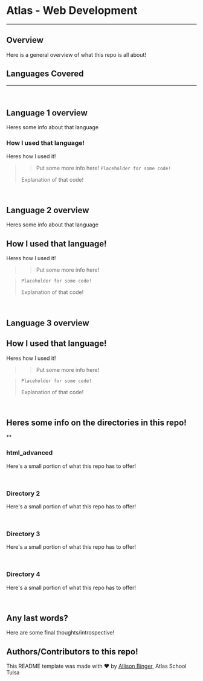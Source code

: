 # Atlas - Web Development
***

## Overview
Here is a general overview of what this repo is all about!

## Languages Covered
***

&nbsp;
&nbsp;

## Language 1 overview
Heres some info about that language

### How I used that language!
Heres how I used it!

>> Put some more info here!
> `Placeholder for some code!`
>
> Explanation of that code!

&nbsp;
&nbsp;

## Language 2 overview
Heres some info about that language

## How I used that language!
Heres how I used it!

>> Put some more info here!


> `Placeholder for some code!`
>
> Explanation of that code!

&nbsp;
&nbsp;

## Language 3 overview

## How I used that language!
Heres how I used it!

>> Put some more info here!


> `Placeholder for some code!`
>
> Explanation of that code!

&nbsp;
&nbsp;

## Heres some info on the directories in this repo!
**
&nbsp;
&nbsp;

### html_advanced
Here's a small portion of what this repo has to offer!

&nbsp;
&nbsp;

### Directory 2
Here's a small portion of what this repo has to offer!

&nbsp;
&nbsp;

### Directory 3
Here's a small portion of what this repo has to offer!

&nbsp;
&nbsp;

### Directory 4
Here's a small portion of what this repo has to offer!

&nbsp;
&nbsp;



## Any last words?
Here are some final thoughts/introspective!


## Authors/Contributors to this repo!
This README template was made with :heart: by [Allison Binger](https://github.com/allisonabinger), Atlas School Tulsa
